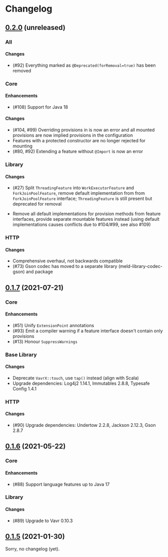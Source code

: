Changelog
=========

[0.2.0] (unreleased)
--------------------

### All

#### Changes

- (#92) Everything marked as `@Deprecated(forRemoval=true)` has been removed

### Core

#### Enhancements

- (#108) Support for Java 18

#### Changes

- (#104, #99) Overriding provisions in is now an error and all mounted
  provisions are now implied provisions in the configuration
- Features with a protected constructor are no longer rejected for mounting
- (#80, #92) Extending a feature without `@Import` is now an error

### Library

#### Changes

- (#27) Split `ThreadingFeature` into `WorkExecutorFeature` and
  `ForkJoinPoolFeature`, remove default implementation from from
  `ForkJoinPoolFeature` interface; `ThreadingFeature` is still present but
  deprecated for removal

- Remove all default implementations for provision methods from feature
  interfaces, provide separate mountable features instead (using default
  implementations causes conflicts due to #104/#99, see also #109)

### HTTP

#### Changes

- Comprehensive overhaul, not backwards compatible
- (#73) Gson codec has moved to a separate library (meld-library-codec-gson)
  and package


[0.1.7] (2021-07-21)
----------------------------

### Core

#### Enhancements

- (#51) Unify `ExtensionPoint` annotations
- (#93) Emit a compiler warning if a feature interface doesn't contain only
  provisions
- (#13) Honour `SuppressWarnings`

### Base Library

#### Changes

- Deprecate `VavrX::touch`, use `tap()` instead (align with Scala)
- Upgrade dependencies: Log4j2 1.14.1, Immutables 2.8.8, Typesafe Config 1.4.1

### HTTP

#### Changes

- (#90) Upgrade dependencies: Undertow 2.2.8, Jackson 2.12.3, Gson 2.8.7


[0.1.6] (2021-05-22)
---------------

### Core

#### Enhancements

- (#88) Support language features up to Java 17

### Library

#### Changes

- (#89) Upgrade to Vavr 0.10.3


[0.1.5] (2021-01-30)
------------------

Sorry, no changelog (yet).



[0.2.0]: https://github.com/Abnaxos/meldioc/compare/release/0.1.7...develop/main
[0.1.7]: https://github.com/Abnaxos/meldioc/compare/release/0.1.6...release/0.1.7
[0.1.6]: https://github.com/Abnaxos/meldioc/compare/release/0.1.5...release/0.1.6
[0.1.5]: https://github.com/Abnaxos/meldioc/releases/tag/release/0.1.5
